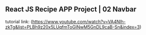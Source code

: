 ## React JS Recipe APP Project | 02 Navbar

tutorial link: (https://www.youtube.com/watch?v=VA4Nlh-zkTg&list=PLBh9z20x5LUqfmToGINwM5GnDL9caB-Sn&index=3)

